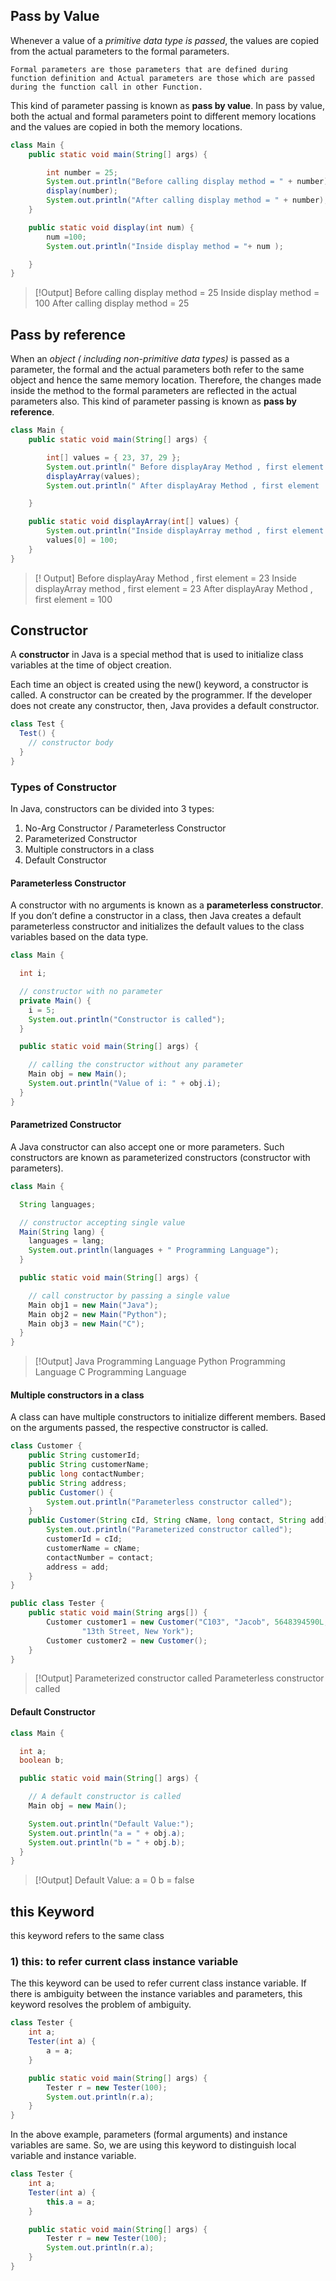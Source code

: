 ## Pass by Value

Whenever a value of a *primitive data type is passed*, the values are copied from the actual parameters to the formal parameters. 
```ad-info
Formal parameters are those parameters that are defined during function definition and Actual parameters are those which are passed during the function call in other Function.
```

This kind of parameter passing is known as **pass by value**. In pass by value, both the actual and formal parameters point to different memory locations and the values are copied in both the memory locations.

```java
class Main {
    public static void main(String[] args) {

        int number = 25;
        System.out.println("Before calling display method = " + number);
        display(number);
        System.out.println("After calling display method = " + number);
    }

    public static void display(int num) {
        num =100;
        System.out.println("Inside display method = "+ num );

    }
}
```

> [!Output]
> Before calling display method = 25
Inside display method = 100
After calling display method = 25

## Pass by reference

When an *object ( including non-primitive data types)* is passed as a parameter, the formal and the actual parameters both refer to the same object and hence the same memory location. 
Therefore, the changes made inside the method to the formal parameters are reflected in the actual parameters also. This kind of parameter passing is known as **pass by reference**.

```java
class Main {
    public static void main(String[] args) {

        int[] values = { 23, 37, 29 };
        System.out.println(" Before displayAray Method , first element  = " + values[0]);
        displayArray(values);
        System.out.println(" After displayAray Method , first element  = " + values[0]);

    }

    public static void displayArray(int[] values) {
        System.out.println("Inside displayArray method , first element = " + values[0]);
        values[0] = 100;
    }
}
```

> [! Output]
 Before displayAray Method , first element  = 23
Inside displayArray method , first element = 23
 After displayAray Method , first element  = 100

## Constructor

A **constructor** in Java is a special method that is used to initialize class variables at the time of object creation. 

Each time an object is created using the new() keyword, a constructor is called. A constructor can be created by the programmer. If the developer does not create any constructor, then, Java provides a default constructor.

```java
class Test {
  Test() {
    // constructor body
  }
}
```

### Types of Constructor

In Java, constructors can be divided into 3 types:

1.  No-Arg Constructor / Parameterless Constructor
2.  Parameterized Constructor
3. Multiple constructors in a class
4.  Default Constructor

#### Parameterless  Constructor
A constructor with no arguments is known as a **parameterless constructor**. If you don’t define a constructor in a class, then Java creates a default parameterless constructor and initializes the default values to the class variables based on the data type.

```java
class Main {

  int i;

  // constructor with no parameter
  private Main() {
    i = 5;
    System.out.println("Constructor is called");
  }

  public static void main(String[] args) {

    // calling the constructor without any parameter
    Main obj = new Main();
    System.out.println("Value of i: " + obj.i);
  }
}
```


#### Parametrized Constructor

A Java constructor can also accept one or more parameters. Such constructors are known as parameterized constructors (constructor with parameters).

```java
class Main {

  String languages;

  // constructor accepting single value
  Main(String lang) {
    languages = lang;
    System.out.println(languages + " Programming Language");
  }

  public static void main(String[] args) {

    // call constructor by passing a single value
    Main obj1 = new Main("Java");
    Main obj2 = new Main("Python");
    Main obj3 = new Main("C");
  }
}
```

> [!Output]
> Java Programming Language
Python Programming Language
C Programming Language


#### Multiple constructors in a class

A class can have multiple constructors to initialize different members. Based on the arguments passed, the respective constructor is called.

```java
class Customer {
	public String customerId;
	public String customerName;
	public long contactNumber;
	public String address;
	public Customer() {
		System.out.println("Parameterless constructor called");
	}
	public Customer(String cId, String cName, long contact, String add) {
		System.out.println("Parameterized constructor called");
		customerId = cId;
		customerName = cName;
		contactNumber = contact;
		address = add;
	}
}

```

```java
public class Tester {
	public static void main(String args[]) {
		Customer customer1 = new Customer("C103", "Jacob", 5648394590L,
				"13th Street, New York");
		Customer customer2 = new Customer();
	}
}
```

> [!Output]
> Parameterized constructor called
Parameterless constructor called


#### Default Constructor

```java
class Main {

  int a;
  boolean b;

  public static void main(String[] args) {

    // A default constructor is called
    Main obj = new Main();

    System.out.println("Default Value:");
    System.out.println("a = " + obj.a);
    System.out.println("b = " + obj.b);
  }
}
```

> [!Output]
> Default Value:
a = 0
b = false


## this Keyword

this keyword refers to the same class 
### 1) this: to refer current class instance variable

The this keyword can be used to refer current class instance variable. If there is ambiguity between the instance variables and parameters, this keyword resolves the problem of ambiguity.

```java
class Tester {
	int a;
	Tester(int a) {
		a = a;
	}

	public static void main(String[] args) {
		Tester r = new Tester(100);
		System.out.println(r.a);
	}
}
```

In the above example, parameters (formal arguments) and instance variables are same. So, we are using this keyword to distinguish local variable and instance variable.

```java
class Tester {
	int a;
	Tester(int a) {
		this.a = a;
	}

	public static void main(String[] args) {
		Tester r = new Tester(100);
		System.out.println(r.a);
	}
}
```

